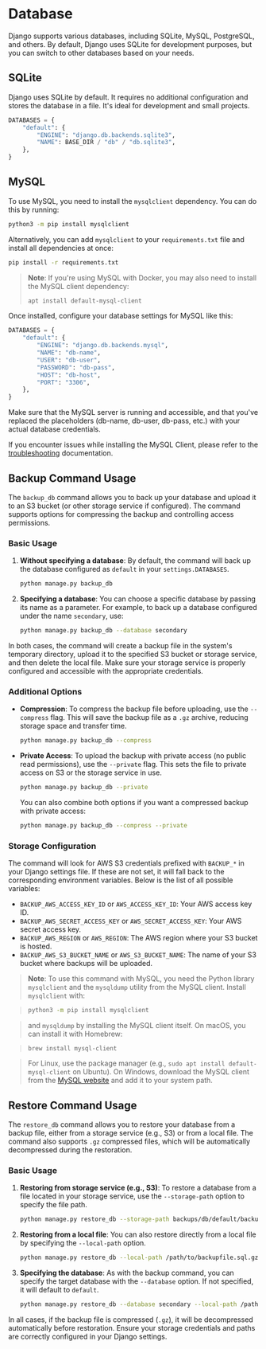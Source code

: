 # Database

Django supports various databases, including SQLite, MySQL, PostgreSQL, and others. By default, Django uses SQLite for development purposes, but you can switch to other databases based on your needs.

## SQLite

Django uses SQLite by default. It requires no additional configuration and stores the database in a file. It's ideal for development and small projects.

```python
DATABASES = {
    "default": {
        "ENGINE": "django.db.backends.sqlite3",
        "NAME": BASE_DIR / "db" / "db.sqlite3",
    },
}
```

## MySQL

To use MySQL, you need to install the `mysqlclient` dependency. You can do this by running:

```bash
python3 -m pip install mysqlclient
```

Alternatively, you can add `mysqlclient` to your `requirements.txt` file and install all dependencies at once:

```bash
pip install -r requirements.txt
```

> **Note**: If you're using MySQL with Docker, you may also need to install the MySQL client dependency:
>
> ```bash
> apt install default-mysql-client
> ```

Once installed, configure your database settings for MySQL like this:

```python
DATABASES = {
    "default": {
        "ENGINE": "django.db.backends.mysql",
        "NAME": "db-name",
        "USER": "db-user",
        "PASSWORD": "db-pass",
        "HOST": "db-host",
        "PORT": "3306",
    },
}
```

Make sure that the MySQL server is running and accessible, and that you've replaced the placeholders (db-name, db-user, db-pass, etc.) with your actual database credentials.

If you encounter issues while installing the MySQL Client, please refer to the [troubleshooting](troubleshooting.md) documentation.

## Backup Command Usage

The `backup_db` command allows you to back up your database and upload it to an S3 bucket (or other storage service if configured). The command supports options for compressing the backup and controlling access permissions.

### Basic Usage

1. **Without specifying a database**: By default, the command will back up the database configured as `default` in your `settings.DATABASES`.

   ```bash
   python manage.py backup_db
   ```

2. **Specifying a database**: You can choose a specific database by passing its name as a parameter. For example, to back up a database configured under the name `secondary`, use:

   ```bash
   python manage.py backup_db --database secondary
   ```

In both cases, the command will create a backup file in the system's temporary directory, upload it to the specified S3 bucket or storage service, and then delete the local file. Make sure your storage service is properly configured and accessible with the appropriate credentials.

### Additional Options

- **Compression**: To compress the backup file before uploading, use the `--compress` flag. This will save the backup file as a `.gz` archive, reducing storage space and transfer time.

  ```bash
  python manage.py backup_db --compress
  ```

- **Private Access**: To upload the backup with private access (no public read permissions), use the `--private` flag. This sets the file to private access on S3 or the storage service in use.

  ```bash
  python manage.py backup_db --private
  ```

  You can also combine both options if you want a compressed backup with private access:

  ```bash
  python manage.py backup_db --compress --private
  ```

### Storage Configuration

The command will look for AWS S3 credentials prefixed with `BACKUP_*` in your Django settings file. If these are not set, it will fall back to the corresponding environment variables. Below is the list of all possible variables:

- `BACKUP_AWS_ACCESS_KEY_ID` or `AWS_ACCESS_KEY_ID`: Your AWS access key ID.
- `BACKUP_AWS_SECRET_ACCESS_KEY` or `AWS_SECRET_ACCESS_KEY`: Your AWS secret access key.
- `BACKUP_AWS_REGION` or `AWS_REGION`: The AWS region where your S3 bucket is hosted.
- `BACKUP_AWS_S3_BUCKET_NAME` or `AWS_S3_BUCKET_NAME`: The name of your S3 bucket where backups will be uploaded.

> **Note**: To use this command with MySQL, you need the Python library `mysqlclient` and the `mysqldump` utility from the MySQL client. Install `mysqlclient` with:

> ```bash
> python3 -m pip install mysqlclient
> ```

> and `mysqldump` by installing the MySQL client itself. On macOS, you can install it with Homebrew:

> ```
> brew install mysql-client
> ```

> For Linux, use the package manager (e.g., `sudo apt install default-mysql-client` on Ubuntu). On Windows, download the MySQL client from the [MySQL website](https://dev.mysql.com/downloads/mysql/) and add it to your system path.

## Restore Command Usage

The `restore_db` command allows you to restore your database from a backup file, either from a storage service (e.g., S3) or from a local file. The command also supports `.gz` compressed files, which will be automatically decompressed during the restoration.

### Basic Usage

1. **Restoring from storage service (e.g., S3)**: To restore a database from a file located in your storage service, use the `--storage-path` option to specify the file path.

   ```bash
   python manage.py restore_db --storage-path backups/db/default/backupfile.sql.gz
   ```

2. **Restoring from a local file**: You can also restore directly from a local file by specifying the `--local-path` option.

   ```bash
   python manage.py restore_db --local-path /path/to/backupfile.sql.gz
   ```

3. **Specifying the database**: As with the backup command, you can specify the target database with the `--database` option. If not specified, it will default to `default`.

   ```bash
   python manage.py restore_db --database secondary --local-path /path/to/backupfile.sql.gz
   ```

In all cases, if the backup file is compressed (`.gz`), it will be decompressed automatically before restoration. Ensure your storage credentials and paths are correctly configured in your Django settings.
